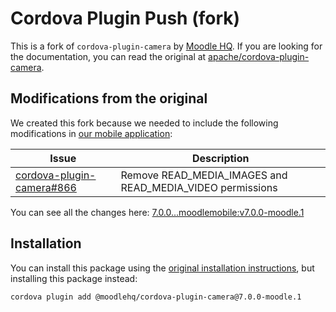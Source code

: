 # Cordova Plugin Push (fork)

This is a fork of `cordova-plugin-camera` by [Moodle HQ](https://moodle.com/). If you are looking for the documentation, you can read the original at [apache/cordova-plugin-camera](https://github.com/apache/cordova-plugin-camera).

## Modifications from the original

We created this fork because we needed to include the following modifications in [our mobile application](https://github.com/moodlehq/moodleapp):

| Issue | Description |
| ----- | ----------- |
| [cordova-plugin-camera#866](https://github.com/apache/cordova-plugin-camera/issues/866) | Remove READ_MEDIA_IMAGES and READ_MEDIA_VIDEO permissions |

You can see all the changes here: [7.0.0...moodlemobile:v7.0.0-moodle.1](https://github.com/apache/cordova-plugin-camera/compare/7.0.0...moodlemobile:v7.0.0-moodle.1)

## Installation

You can install this package using the [original installation instructions](https://github.com/apache/cordova-plugin-camera#installation), but installing this package instead:

```sh
cordova plugin add @moodlehq/cordova-plugin-camera@7.0.0-moodle.1
```
